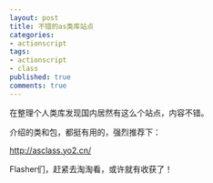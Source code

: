 ```yaml
---
layout: post
title: 不错的as类库站点
categories:
- actionscript
tags:
- actionscript
- class
published: true
comments: true
---
```

<p>在整理个人类库发现国内居然有这么个站点，内容不错。</p>

<p>介绍的类和包，都挺有用的，强烈推荐下：</p>

<p><a href="http://asclass.yo2.cn/" target="_blank">http://asclass.yo2.cn/</a></p>

<p>Flasher们，赶紧去淘淘看，或许就有收获了！</p>
